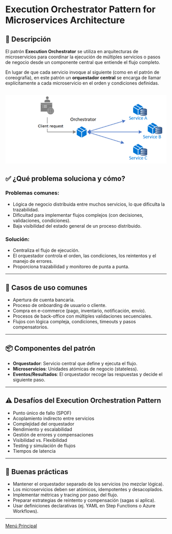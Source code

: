# Execution Orchestrator Pattern for Microservices Architecture

## 🧩 Descripción

El patrón **Execution Orchestrator** se utiliza en arquitecturas de microservicios para coordinar la ejecución de múltiples servicios o pasos de negocio desde un componente central que entiende el flujo completo.

En lugar de que cada servicio invoque al siguiente (como en el patrón de coreografía), en este patrón un **orquestador central** se encarga de llamar explícitamente a cada microservicio en el orden y condiciones definidas.

![Execution Orchestrator Pattern for Microservices Architecture](../images/orchestrator.png)
---

## ✅ ¿Qué problema soluciona y cómo?

### Problemas comunes:
- Lógica de negocio distribuida entre muchos servicios, lo que dificulta la trazabilidad.
- Dificultad para implementar flujos complejos (con decisiones, validaciones, condiciones).
- Baja visibilidad del estado general de un proceso distribuido.

### Solución:
- Centraliza el flujo de ejecución.
- El orquestador controla el orden, las condiciones, los reintentos y el manejo de errores.
- Proporciona trazabilidad y monitoreo de punta a punta.

---

## 🎯 Casos de uso comunes

- Apertura de cuenta bancaria.
- Proceso de onboarding de usuario o cliente.
- Compra en e-commerce (pago, inventario, notificación, envío).
- Procesos de back-office con múltiples validaciones secuenciales.
- Flujos con lógica compleja, condiciones, timeouts y pasos compensatorios.

---

## 📦 Componentes del patrón

- **Orquestador**: Servicio central que define y ejecuta el flujo.
- **Microservicios**: Unidades atómicas de negocio (stateless).
- **Eventos/Resultados**: El orquestador recoge las respuestas y decide el siguiente paso.

---

## ⚠️ Desafíos del Execution Orchestration Pattern
- Punto único de fallo (SPOF)
- Acoplamiento indirecto entre servicios
- Complejidad del orquestador
- Rendimiento y escalabilidad
- Gestión de errores y compensaciones
- Visibilidad vs. Flexibilidad
- Testing y simulación de flujos
- Tiempos de latencia

---

## 🧠 Buenas prácticas
- Mantener el orquestador separado de los servicios (no mezclar lógica).
- Los microservicios deben ser atómicos, idempotentes y desacoplados.
- Implementar métricas y tracing por paso del flujo.
- Preparar estrategias de reintento y compensación (sagas si aplica).
- Usar definiciones declarativas (ej. YAML en Step Functions o Azure Workflows).

---

[Menú Principal](https://github.com/wilfredoha/cloud-architecture-patterns)